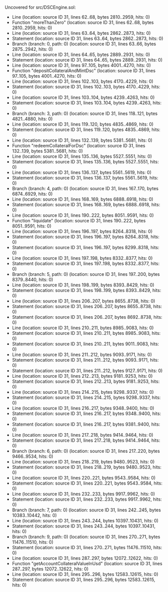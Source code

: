 

Uncovered for src/DSCEngine.sol:
- Line (location: source ID 31, lines 62..68, bytes 2810..2959, hits: 0)
- Function "moreThanZero" (location: source ID 31, lines 62..68, bytes 2810..2959, hits: 0)
- Line (location: source ID 31, lines 63..64, bytes 2862..2873, hits: 0)
- Statement (location: source ID 31, lines 63..64, bytes 2862..2873, hits: 0)
- Branch (branch: 0, path: 0) (location: source ID 31, lines 63..66, bytes 2875..2942, hits: 0)
- Line (location: source ID 31, lines 64..65, bytes 2889..2931, hits: 0)
- Statement (location: source ID 31, lines 64..65, bytes 2889..2931, hits: 0)
- Line (location: source ID 31, lines 97..105, bytes 4001..4270, hits: 0)
- Function "depositCollateralAndMintDsc" (location: source ID 31, lines 97..105, bytes 4001..4270, hits: 0)
- Line (location: source ID 31, lines 102..103, bytes 4170..4229, hits: 0)
- Statement (location: source ID 31, lines 102..103, bytes 4170..4229, hits: 0)
- Line (location: source ID 31, lines 103..104, bytes 4239..4263, hits: 0)
- Statement (location: source ID 31, lines 103..104, bytes 4239..4263, hits: 0)
- Branch (branch: 3, path: 0) (location: source ID 31, lines 118..121, bytes 4821..4880, hits: 0)
- Line (location: source ID 31, lines 119..120, bytes 4835..4869, hits: 0)
- Statement (location: source ID 31, lines 119..120, bytes 4835..4869, hits: 0)
- Line (location: source ID 31, lines 132..139, bytes 5381..5681, hits: 0)
- Function "redeemCollateralForDsc" (location: source ID 31, lines 132..139, bytes 5381..5681, hits: 0)
- Line (location: source ID 31, lines 135..136, bytes 5527..5551, hits: 0)
- Statement (location: source ID 31, lines 135..136, bytes 5527..5551, hits: 0)
- Line (location: source ID 31, lines 136..137, bytes 5561..5619, hits: 0)
- Statement (location: source ID 31, lines 136..137, bytes 5561..5619, hits: 0)
- Branch (branch: 4, path: 0) (location: source ID 31, lines 167..170, bytes 6874..6929, hits: 0)
- Line (location: source ID 31, lines 168..169, bytes 6888..6918, hits: 0)
- Statement (location: source ID 31, lines 168..169, bytes 6888..6918, hits: 0)
- Line (location: source ID 31, lines 190..222, bytes 8051..9591, hits: 0)
- Function "liquidate" (location: source ID 31, lines 190..222, bytes 8051..9591, hits: 0)
- Line (location: source ID 31, lines 196..197, bytes 8264..8318, hits: 0)
- Statement (location: source ID 31, lines 196..197, bytes 8264..8318, hits: 0)
- Statement (location: source ID 31, lines 196..197, bytes 8299..8318, hits: 0)
- Line (location: source ID 31, lines 197..198, bytes 8332..8377, hits: 0)
- Statement (location: source ID 31, lines 197..198, bytes 8332..8377, hits: 0)
- Branch (branch: 5, path: 0) (location: source ID 31, lines 197..200, bytes 8379..8440, hits: 0)
- Line (location: source ID 31, lines 198..199, bytes 8393..8429, hits: 0)
- Statement (location: source ID 31, lines 198..199, bytes 8393..8429, hits: 0)
- Line (location: source ID 31, lines 206..207, bytes 8655..8738, hits: 0)
- Statement (location: source ID 31, lines 206..207, bytes 8655..8738, hits: 0)
- Statement (location: source ID 31, lines 206..207, bytes 8692..8738, hits: 0)
- Line (location: source ID 31, lines 210..211, bytes 8985..9083, hits: 0)
- Statement (location: source ID 31, lines 210..211, bytes 8985..9083, hits: 0)
- Statement (location: source ID 31, lines 210..211, bytes 9011..9083, hits: 0)
- Line (location: source ID 31, lines 211..212, bytes 9093..9171, hits: 0)
- Statement (location: source ID 31, lines 211..212, bytes 9093..9171, hits: 0)
- Statement (location: source ID 31, lines 211..212, bytes 9127..9171, hits: 0)
- Line (location: source ID 31, lines 212..213, bytes 9181..9253, hits: 0)
- Statement (location: source ID 31, lines 212..213, bytes 9181..9253, hits: 0)
- Line (location: source ID 31, lines 214..215, bytes 9298..9337, hits: 0)
- Statement (location: source ID 31, lines 214..215, bytes 9298..9337, hits: 0)
- Line (location: source ID 31, lines 216..217, bytes 9348..9400, hits: 0)
- Statement (location: source ID 31, lines 216..217, bytes 9348..9400, hits: 0)
- Statement (location: source ID 31, lines 216..217, bytes 9381..9400, hits: 0)
- Line (location: source ID 31, lines 217..218, bytes 9414..9464, hits: 0)
- Statement (location: source ID 31, lines 217..218, bytes 9414..9464, hits: 0)
- Branch (branch: 6, path: 0) (location: source ID 31, lines 217..220, bytes 9466..9534, hits: 0)
- Line (location: source ID 31, lines 218..219, bytes 9480..9523, hits: 0)
- Statement (location: source ID 31, lines 218..219, bytes 9480..9523, hits: 0)
- Line (location: source ID 31, lines 220..221, bytes 9543..9584, hits: 0)
- Statement (location: source ID 31, lines 220..221, bytes 9543..9584, hits: 0)
- Line (location: source ID 31, lines 232..233, bytes 9917..9962, hits: 0)
- Statement (location: source ID 31, lines 232..233, bytes 9917..9962, hits: 0)
- Branch (branch: 7, path: 0) (location: source ID 31, lines 242..245, bytes 10383..10442, hits: 0)
- Line (location: source ID 31, lines 243..244, bytes 10397..10431, hits: 0)
- Statement (location: source ID 31, lines 243..244, bytes 10397..10431, hits: 0)
- Branch (branch: 9, path: 0) (location: source ID 31, lines 270..271, bytes 11476..11510, hits: 0)
- Statement (location: source ID 31, lines 270..271, bytes 11476..11510, hits: 0)
- Line (location: source ID 31, lines 287..297, bytes 12072..12622, hits: 0)
- Function "getAccountCollateralValueInUsd" (location: source ID 31, lines 287..297, bytes 12072..12622, hits: 0)
- Line (location: source ID 31, lines 295..296, bytes 12583..12615, hits: 0)
- Statement (location: source ID 31, lines 295..296, bytes 12583..12615, hits: 0)
